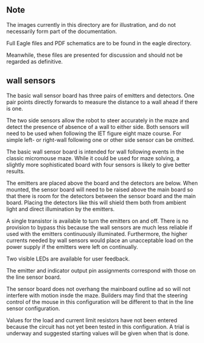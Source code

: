 ## Note ##

The images currently in this directory are for illustration, and do not necessarily form part of the documentation.

Full Eagle files and PDF schematics are to be found in the eagle directory.

Meanwhile, these files are presented for discussion and should not be regarded as definitive.

## wall sensors ##

The basic wall sensor board has three pairs of emitters and detectors. One pair points directly forwards to measure the distance to a wall ahead if there is one.

The two side sensors allow the robot to steer accurately in the maze and detect the presence of absence of a wall to either side. Both sensors will need to be used when following the IET figure eight maze course. For simple left- or right-wall following one or other side sensor can be omitted.

The basic wall sensor board is intended for wall following events in the classic micromouse maze. While it could be used for maze solving, a slightly more sophisticated board with four sensors is likely to give better results.

The emitters are placed above the board and the detectors are below. When mounted, the sensor board will need to be raised above the main board so that there is room for the detectors between the sensor board and the main board. Placing the detectors like this will shield them both from ambient light and direct illumination by the emitters.

A single transistor is available to turn the emitters on and off. There is no provision to bypass this because the wall sensors are much less reliable if used with the emitters continuously illuminated. Furthermore, the higher currents needed by wall sensors would place an unacceptable load on the power supply if the emitters were left on continually.

Two visible LEDs are available for user feedback.

The emitter and indicator output pin assignments correspond with those on the line sensor board.

The sensor board does not overhang the mainboard outline ad so will not interfere with motion insde the maze. Builders may find that the steering control of the mouse in this configuration will be different to that in the line sensor configuration.

Values for the load and current limit resistors have not been entered because the circuit has not yet been tested in this configuration. A trial is underway and suggested starting values will be given when that is done.

